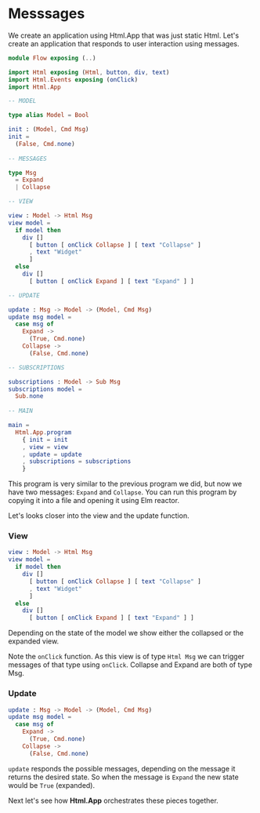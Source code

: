 # Messsages

We create an application using Html.App that was just static Html. Let's create an application that responds to user interaction using messages.

```elm
module Flow exposing (..)

import Html exposing (Html, button, div, text)
import Html.Events exposing (onClick)
import Html.App

-- MODEL

type alias Model = Bool

init : (Model, Cmd Msg)
init =
  (False, Cmd.none)
  
-- MESSAGES

type Msg
  = Expand
  | Collapse

-- VIEW

view : Model -> Html Msg
view model =
  if model then
    div []
      [ button [ onClick Collapse ] [ text "Collapse" ]
      , text "Widget"
      ]
  else
    div []
      [ button [ onClick Expand ] [ text "Expand" ] ]

-- UPDATE

update : Msg -> Model -> (Model, Cmd Msg)
update msg model =
  case msg of
    Expand ->
      (True, Cmd.none)
    Collapse ->
      (False, Cmd.none)

-- SUBSCRIPTIONS

subscriptions : Model -> Sub Msg
subscriptions model =
  Sub.none
  
-- MAIN

main =
  Html.App.program
    { init = init
    , view = view
    , update = update
    , subscriptions = subscriptions
    }
```

This program is very similar to the previous program we did, but now we have two messages: `Expand` and `Collapse`. You can run this program by copying it into a file and opening it using Elm reactor. 

Let's looks closer into the view and the update function.

### View

```elm
view : Model -> Html Msg
view model =
  if model then
    div []
      [ button [ onClick Collapse ] [ text "Collapse" ]
      , text "Widget"
      ]
  else
    div []
      [ button [ onClick Expand ] [ text "Expand" ] ]
```

Depending on the state of the model we show either the collapsed or the expanded view. 

Note the `onClick` function. As this view is of type `Html Msg` we can trigger messages of that type using `onClick`. Collapse and Expand are both of type Msg.

### Update

```elm
update : Msg -> Model -> (Model, Cmd Msg)
update msg model =
  case msg of
    Expand ->
      (True, Cmd.none)
    Collapse ->
      (False, Cmd.none)
```

`update` responds the possible messages, depending on the message it returns the desired state. So when the message is `Expand` the new state would be `True` (expanded). 

Next let's see how __Html.App__ orchestrates these pieces together.